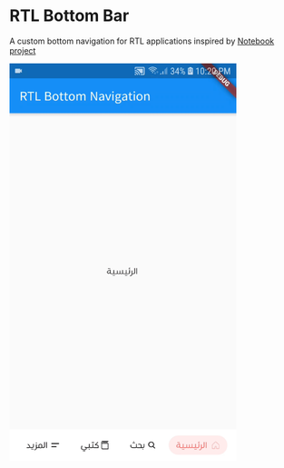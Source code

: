 # RTL Bottom Bar
A custom bottom navigation for RTL applications inspired by [Notebook project](https://www.behance.net/gallery/90289597/Notebook-UI-Presentation)  

<img src="https://github.com/Waelahmed99/rtl_bottom_bar/blob/master/assets/preview.gif" width="400" height="700" />

